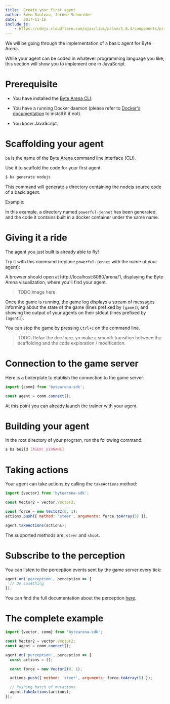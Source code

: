 ```yaml
---
title:  Create your first agent
author: Sven Sauleau, Jérôme Schneider
date:   2017-11-16
include_js:
    - https://cdnjs.cloudflare.com/ajax/libs/prism/1.8.4/components/prism-docker.min.js
---
```


We will be going through the implementation of a basic agent for Byte Arena.

While your agent can be coded in whatever programming language you like, this section will show you to implement one in JavaScript.

# Prerequisite

- You have installed the [Byte Arena CLI](/doc/the-bytearena-cli).

- You have a running Docker daemon (please refer to [Docker's documentation](https://docs.docker.com/) to install it if not).

- You know JavaScript.

# Scaffolding your agent

`ba` is the name of the Byte Arena command line interface (CLI).

Use it to scaffold the code for your first agent.

```sh
$ ba generate nodejs
```

This command will generate a directory containing the nodejs source code of a basic agent.

Example:

<script type="text/javascript" data-rows="40" src="https://asciinema.org/a/N2YzvXPTWoZI4rBvdpu8LkfI2.js" id="asciicast-N2YzvXPTWoZI4rBvdpu8LkfI2" async></script>

In this example, a directory named `powerful-jennet` has been generated, and the code it contains built in a docker container under the same name.

# Giving it a ride

The agent you just built is already able to fly!

Try it with this command (replace `powerful-jennet` with the name of your agent):

<script type="text/javascript" data-rows="40" src="https://asciinema.org/a/JwmtBpH9wP9xNqSegw9UC6dhm.js" id="asciicast-JwmtBpH9wP9xNqSegw9UC6dhm" async></script>

A browser should open at http://localhost:8080/arena/1, displaying the Byte Arena visualization, where you'll find your agent.

> TODO:image here

Once the game is running, the game log displays a stream of messages informing about the state of the game (lines prefixed by `[game]`), and showing the output of your agents on their stdout (lines prefixed by `[agent]`).

You can stop the game by pressing `Ctrl+c` on the command line.

> TODO: Refac the doc here, yo make a smooth transition between the scaffolding and the code exploration / modification.

<a name="comm"></a>
# Connection to the game server

Here is a boilerplate to etablish the connection to the game server:

```js
import {comm} from 'bytearena-sdk';

const agent = comm.connect();
```

At this point you can already launch the trainer with your agent.

<a name="build"></a>
# Building your agent

In the root directory of your program, run the following command:

```sh
$ ba build [AGENT_DIRNAME]
```

<a name="take-actions"></a>
# Taking actions

Your agent can take actions by calling the `takeActions` method:


```js
import {vector} from 'bytearena-sdk';

const Vector2 = vector.Vector2;

const force = new Vector2(0, 1);
actions.push({ method: 'steer', arguments: force.toArray(5) });

agent.takeActions(actions);
```

The supported methods are: `steer` and `shoot`.

<a name="perception"></a>
# Subscribe to the perception

You can listen to the perception events sent by the game server every tick:

```js
agent.on('perception', perception => {
  // Do something
});
```

You can find the full documentation about the perception [here](/doc/understanding-the-perception).

# The complete example

```js
import {vector, comm} from 'bytearena-sdk';

const Vector2 = vector.Vector2;
const agent = comm.connect();

agent.on('perception', perception => {
  const actions = [];

  const force = new Vector2(0, 1);

  actions.push({ method: 'steer', arguments: force.toArray(5) });

  // Pushing batch of mutations
  agent.takeActions(actions);
});
```
